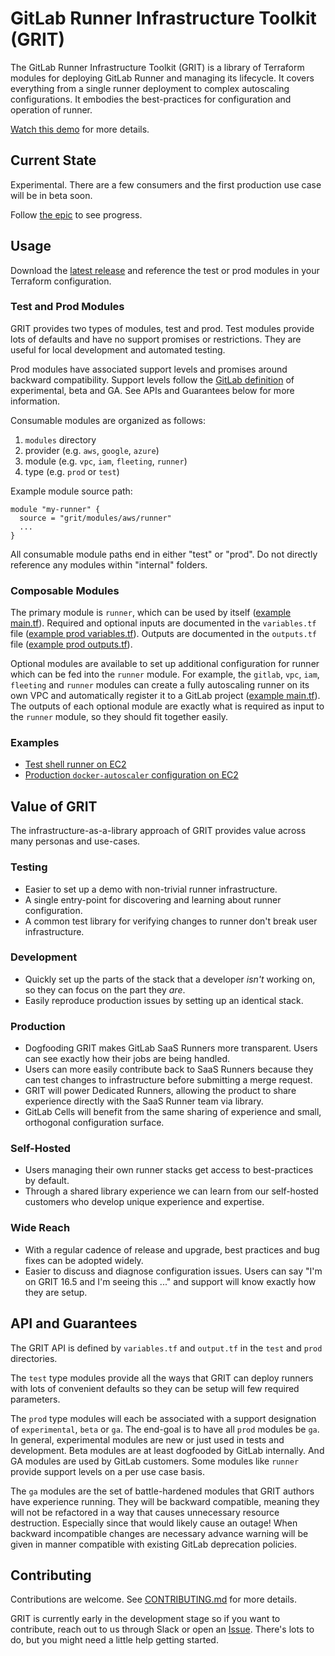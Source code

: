 # GitLab Runner Infrastructure Toolkit (GRIT)

The GitLab Runner Infrastructure Toolkit (GRIT) is a library of
Terraform modules for deploying GitLab Runner and managing its
lifecycle. It covers everything from a single runner deployment to
complex autoscaling configurations. It embodies the best-practices
for configuration and operation of runner.

[Watch this demo](https://youtu.be/sWugZ_eW5nQ) for more details.

## Current State

Experimental. There are a few consumers and the first production use
case will be in beta soon.

Follow [the epic](https://gitlab.com/groups/gitlab-org/ci-cd/runner-tools/-/epics/1) to see progress.

## Usage

Download the [latest release](https://gitlab.com/gitlab-org/ci-cd/runner-tools/grit/-/releases)
and reference the test or prod modules in your Terraform configuration.

### Test and Prod Modules

GRIT provides two types of modules, test and prod. Test modules
provide lots of defaults and have no support promises or
restrictions. They are useful for local development and automated
testing.

Prod modules have associated support levels and promises around
backward compatibility. Support levels follow the
[GitLab definition](https://docs.gitlab.com/ee/policy/experiment-beta-support.html)
of experimental, beta and GA. See APIs and Guarantees below for more
information.

Consumable modules are organized as follows:

1. `modules` directory
1. provider (e.g. `aws`, `google`, `azure`)
1. module (e.g. `vpc`, `iam`, `fleeting`, `runner`)
1. type (e.g. `prod` or `test`)

Example module source path:

```hcl
module "my-runner" {
  source = "grit/modules/aws/runner"
  ...
}
```

All consumable module paths end in either "test" or "prod". Do not
directly reference any modules within "internal" folders.

### Composable Modules

The primary module is `runner`, which can be used by itself
([example main.tf](examples/test-shell-runner-only-ec2/main.tf)).
Required and optional inputs are documented in the `variables.tf` file
([example prod variables.tf](modules/aws/runner/variables.tf)).
Outputs are documented in the `outputs.tf` file
([example prod outputs.tf](modules/aws/runner/outputs.tf)).

Optional modules are available to set up additional configuration for
runner which can be fed into the `runner` module. For example, the
`gitlab`, `vpc`, `iam`, `fleeting` and `runner` modules can create a
fully autoscaling runner on its own VPC and automatically register it
to a GitLab project ([example main.tf](examples/prod-docker-autoscaler-ec2/main.tf)).
The outputs of each optional module are exactly what is required as input to the
`runner` module, so they should fit together easily.

### Examples

- [Test shell runner on EC2](examples/test-shell-runner-only-ec2/main.tf)
- [Production `docker-autoscaler` configuration on EC2](examples/prod-docker-autoscaler-ec2/main.tf)

## Value of GRIT

The infrastructure-as-a-library approach of GRIT provides value across
many personas and use-cases.

### Testing

- Easier to set up a demo with non-trivial runner infrastructure.
- A single entry-point for discovering and learning about runner configuration.
- A common test library for verifying changes to runner don't break user infrastructure.

### Development

- Quickly set up the parts of the stack that a developer *isn't* working on, so they can focus on the part they *are*.
- Easily reproduce production issues by setting up an identical stack.

### Production

- Dogfooding GRIT makes GitLab SaaS Runners more transparent. Users can see exactly how their jobs are being handled.
- Users can more easily contribute back to SaaS Runners because they can test changes to infrastructure before submitting a merge request.
- GRIT will power Dedicated Runners, allowing the product to share experience directly with the SaaS Runner team via library.
- GitLab Cells will benefit from the same sharing of experience and small, orthogonal configuration surface.

### Self-Hosted

- Users managing their own runner stacks get access to best-practices by default.
- Through a shared library experience we can learn from our self-hosted customers who develop unique experience and expertise.

### Wide Reach

- With a regular cadence of release and upgrade, best practices and bug fixes can be adopted widely.
- Easier to discuss and diagnose configuration issues. Users can say "I'm on GRIT 16.5 and I'm seeing this ..." and support will know exactly how they are setup.

## API and Guarantees

The GRIT API is defined by `variables.tf` and `output.tf` in the
`test` and `prod` directories.

The `test` type modules provide all the ways that GRIT can deploy
runners with lots of convenient defaults so they can be setup will few
required parameters.

The `prod` type modules will each be associated with a support
designation of `experimental`, `beta` or `ga`. The end-goal is to have
all `prod` modules be `ga`. In general, experimental modules are new
or just used in tests and development. Beta modules are at least
dogfooded by GitLab internally. And GA modules are used by GitLab
customers. Some modules like `runner` provide support levels on a
per use case basis.

The `ga` modules are the set of battle-hardened modules that GRIT
authors have experience running. They will be backward compatible,
meaning they will not be refactored in a way that causes unnecessary
resource destruction. Especially since that would likely cause an
outage! When backward incompatible changes are necessary advance
warning will be given in manner compatible with existing GitLab
deprecation policies.

## Contributing

Contributions are welcome. See [CONTRIBUTING.md](CONTRIBUTING.md) for more details.

GRIT is currently early in the development stage so if you want to
contribute, reach out to us through Slack or open an
[Issue](https://gitlab.com/gitlab-org/ci-cd/runner-tools/grit/-/issues). There's
lots to do, but you might need a little help getting started.
